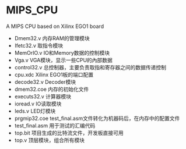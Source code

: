 # MIPS_CPU
A MIPS CPU based on Xilinx EGO1 board 
- Dmem32.v 内存RAM的管理模块
- Ifetc32.v 取指令模块
- MemOrIO.v IO和Memory数据的控制模块
- Vga.v VGA模块，显示一些CPU的內部数据
- control32.v 总控制器，主要负责取指和寄存器之间的数据传递控制
- cpu.xdc Xilinx EGO1板的端口配置
- decode32.v Decoder模块
- dmem32.coe 内存的初始化文件
- executs32.v 计算器模块
- ioread.v IO读取模块
- leds.v LED灯模块
- prgmip32.coe test_final.asm文件转化为机器码后，在内存中的配置文件
- test_final.asm 用于测试的汇编代码
- top.bit 项目生成的比特流文件，开发板直接可用
- top.v 顶层模块，组合所有模块
